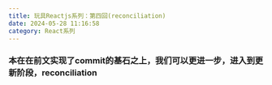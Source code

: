 ```yaml
---
title: 玩具Reactjs系列：第四回(reconciliation)
date: 2024-05-28 11:16:58
category: React系列
---
```



### 本在在前文实现了commit的基石之上，我们可以更进一步，进入到更新阶段，reconciliation
